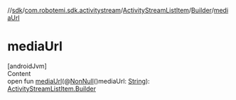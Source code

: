 //[sdk](../../../../index.md)/[com.robotemi.sdk.activitystream](../../index.md)/[ActivityStreamListItem](../index.md)/[Builder](index.md)/[mediaUrl](media-url.md)



# mediaUrl  
[androidJvm]  
Content  
open fun [mediaUrl](media-url.md)(@[NonNull](https://developer.android.com/reference/kotlin/androidx/annotation/NonNull.html)()mediaUrl: [String](https://developer.android.com/reference/kotlin/java/lang/String.html)): [ActivityStreamListItem.Builder](index.md)  



